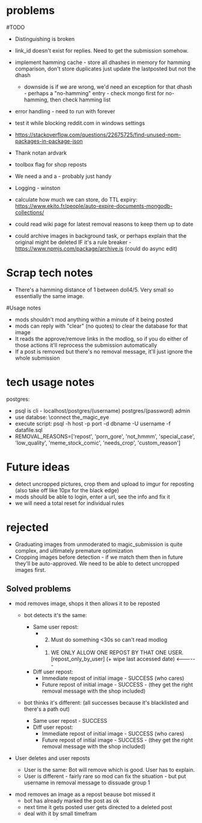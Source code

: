 

# problems


#TODO
* Distinguishing is broken
* link_id doesn't exist for replies. Need to get the submission somehow.

* implement hamming cache - store all dhashes in memory for hamming comparison, don't store duplicates just update the lastposted but not the dhash
    * downside is if we are wrong, we'd need an exception for that dhash - perhaps a "no-hamming" entry - check mongo first for no-hamming, then check hamming list

* error handling - need to run with forever
* test it while blocking reddit.com in windows settings
* https://stackoverflow.com/questions/22675725/find-unused-npm-packages-in-package-json
* Thank notan ardvark
* toolbox [](#repost_only_by_user_) flag for shop reposts
* We need a [](#magic_ignore) and a [](#repost_only_by_user) - probably just handy
* Logging - winston
* calculate how much we can store, do TTL expiry: https://www.ekito.fr/people/auto-expire-documents-mongodb-collections/
* could read wiki page for latest removal reasons to keep them up to date
* could archive images in background task, or perhaps explain that the original might be deleted IF it's a rule breaker - https://www.npmjs.com/package/archive.is (could do async edit)



# Scrap tech notes
* There's a hamming distance of 1 between doll4/5. Very small so essentially the same image.

#Usage notes
* mods shouldn't mod anything within a minute of it being posted
* mods can reply with "clear" (no quotes) to clear the database for that image
* It reads the approve/remove links in the modlog, so if you do either of those actions it'll reprocess the submission automatically
* If a post is removed but there's no removal message, it'll just ignore the whole submission

# tech usage notes
postgres:
* psql is cli - localhost/postgres/(username) postgres/(password) admin
* use databse: \connect the_magic_eye
* execute script: psql -h host -p port -d dbname -U username -f datafile.sql
* REMOVAL_REASONS=['repost', 'porn_gore', 'not_hmmm', 'special_case', 'low_quality', 'meme_stock_comic', 'needs_crop', 'custom_reason']      

# Future ideas

* detect uncropped pictures, crop them and upload to imgur for reposting (also take off like 10px for the black edge)
* mods should be able to login, enter a url, see the info and fix it
* we will need a total reset for individual rules


# rejected

* Graduating images from unmoderated to magic_submission is quite complex, and ultimately premature optimization
* Cropping images before detection - if we match them then in future they'll be auto-approved. We need to be able to detect uncropped images first.









Solved problems
------
* mod removes image, shops it then allows it to be reposted
    * bot detects it's the same:
        * Same user repost:
            * 2. Must do something <30s so can't read modlog
            * 1. WE ONLY ALLOW ONE REPOST BY THAT ONE USER. [repost_only_by_user] (+ wipe last accessed date)  <------
        * Diff user repost:
            * Immediate repost of initial image - SUCCESS (who cares)
            * Future repost of initial image - SUCCESS - (they get the right removal message with the shop included)

    * bot thinks it's different: (all successes because it's blacklisted and there's a path out)
        * Same user repost - SUCCESS
        * Diff user repost:
            * Immediate repost of initial image - SUCCESS (who cares)
            * Future repost of initial image - SUCCESS - (they get the right removal message with the shop included)

* User deletes and user reposts
    * User is the same: Bot will remove which is good. User has to explain.
    * User is different - fairly rare so mod can fix the situation - but put username in removal message to dissuade group 1

- mod removes an image as a repost beause bot missed it 
    - bot has already marked the post as ok
    - next time it gets posted user gets directed to a deleted post
    - deal with it by small timefram

